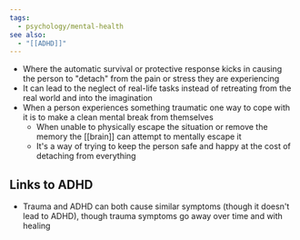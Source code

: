 ```yaml
---
tags:
  - psychology/mental-health
see also:
  - "[[ADHD]]"
---
```

- Where the automatic survival or protective response kicks in causing the person to "detach" from the pain or stress they are experiencing
- It can lead to the neglect of real-life tasks instead of retreating from the real world and into the imagination
- When a person experiences something traumatic one way to cope with it is to make a clean mental break from themselves
	- When unable to physically escape the situation or remove the memory the [[brain]] can attempt to mentally escape it
	- It's a way of trying to keep the person safe and happy at the cost of detaching from everything
## Links to ADHD
- Trauma and ADHD can both cause similar symptoms (though it doesn't lead to ADHD), though trauma symptoms go away over time and with healing